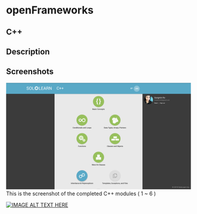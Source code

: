 # openFrameworks
## C++
## Description
## Screenshots

![screenshot](./images/screenshot.png)
This is the screenshot of the completed C++ modules ( 1 ~ 6 )

[![IMAGE ALT TEXT HERE](http://img.youtube.com/vi/https://youtu.be/PKzlgqwouGg/0.jpg)](http://www.youtube.com/watch?v=https://youtu.be/PKzlgqwouGg)
